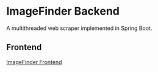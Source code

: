 # ImageFinder Backend

A multithreaded web scraper implemented in Spring Boot.

## Frontend
[ImageFinder Frontend](https://github.com/Kofi-D-Boateng/imagefinder-frontend.git)
